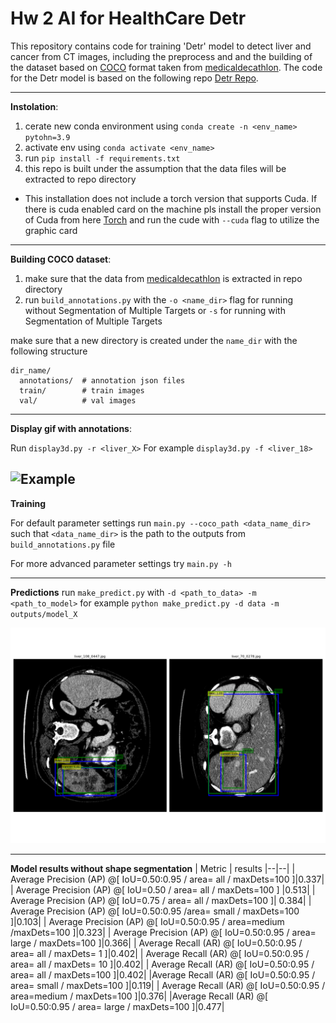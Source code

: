 


# Hw 2 AI for HealthCare Detr 


This repository contains code for training 'Detr' model to detect liver and cancer from CT images, including the preprocess and and the building of the dataset based on [COCO](https://cocodataset.org/#home) format taken from [medicaldecathlon](https://drive.google.com/file/d/1jyVGUGyxKBXV6_9ivuZapQS8eUJXCIpu/view?usp=drive_link).
The code for the Detr model is based on the following repo [Detr Repo](https://github.com/aivclab/detr/tree/master).

---
**Instolation**: 


1. cerate new conda environment using `conda create -n <env_name> pytohn=3.9`
2. activate env using `conda activate <env_name>`
3. run `pip install -f requirements.txt`
4. this repo is built under the assumption that the data files will be extracted to repo directory
* This installation does not include a torch version that supports Cuda. If there is cuda enabled card on the machine pls install the proper version of Cuda from here [Torch](https://pytorch.org/get-started/locally/) and run the cude with `--cuda` flag to utilize the graphic card
---
**Building COCO dataset**: 

 1. make sure that the data from [medicaldecathlon](https://drive.google.com/file/d/1jyVGUGyxKBXV6_9ivuZapQS8eUJXCIpu/view?usp=drive_link) is extracted in repo directory
 2. run `build_annotations.py` with the `-o <name_dir>` flag for running without Segmentation of Multiple Targets or `-s` for running with Segmentation of Multiple Targets

make sure that a new directory is created under the `name_dir` with the following structure

    dir_name/
      annotations/  # annotation json files
      train/        # train images
      val/          # val images
---
**Display gif with annotations**: 

Run `display3d.py -r <liver_X>`
For example `display3d.py -f <liver_18>`

![Example](https://github.com/assafcaf/DetrForHealthCare/blob/main/images/liver_53.gif)
---

**Training**

For default parameter settings run `main.py --coco_path <data_name_dir>`  such that `<data_name_dir>` is the path to the outputs from `build_annotations.py` file

For more advanced parameter settings try `main.py -h`


---
**Predictions**
run `make_predict.py` with `-d <path_to_data> -m <path_to_model>`
for example `python make_predict.py -d data -m outputs/model_X`

![prediction](https://github.com/assafcaf/DetrForHealthCare/blob/main/images/prediction.png)


---
**Model results without shape segmentation**
| Metric | results 
|--|--|
| Average Precision  (AP) @[ IoU=0.50:0.95 / area=   all / maxDets=100 ]|0.337|
| Average Precision  (AP) @[ IoU=0.50      / area=   all / maxDets=100 ] |0.513|
| Average Precision  (AP) @[ IoU=0.75      / area=   all / maxDets=100 ]| 0.384|
| Average Precision  (AP) @[ IoU=0.50:0.95 /area= small / maxDets=100 ]|0.103|
| Average Precision  (AP) @[ IoU=0.50:0.95 / area=medium /maxDets=100 ]|0.323|
| Average Precision  (AP) @[ IoU=0.50:0.95 / area= large / maxDets=100 ]|0.366|
| Average Recall     (AR) @[ IoU=0.50:0.95 / area=   all / maxDets=  1 ]|0.402|
| Average Recall     (AR) @[ IoU=0.50:0.95 / area=   all / maxDets= 10 ]|0.402|
| Average Recall     (AR) @[ IoU=0.50:0.95 / area=   all / maxDets=100 ]|0.402|
|Average Recall     (AR) @[ IoU=0.50:0.95 / area= small / maxDets=100 ]|0.119|
| Average Recall     (AR) @[ IoU=0.50:0.95 / area=medium / maxDets=100 ]|0.376|
|Average Recall     (AR) @[ IoU=0.50:0.95 / area= large / maxDets=100 ]|0.477|
